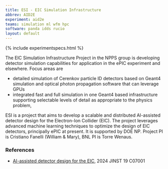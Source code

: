 ```yaml
---
title: ESI - EIC Simulation Infrastructure
abbrev: AID2E
experiment: aid2e
teams: simulation ml wfm hpc
software: panda idds rucio
layout: default
---
```


{% include experimentspecs.html %}

The EIC Simulation Infrastructure Project in the NPPS group is developing detector simulation capabilities for application in the ePIC experiment and elsewhere. Focus areas are
  - detailed simulation of Cerenkov particle ID detectors based on Geant4 simulation and optical photon propagation software that can leverage GPUs
  - integrated fast and full simulation in one Geant4 based infrastructure supporting selectable levels of detail as appropriate to the physics problem, 

ESI is a project that aims to develop a scalable and distributed AI-assisted detector design for the Electron-Ion Collider (EIC). The project leverages advanced machine learning techniques to optimize the design of EIC detectors, principally ePIC at present. It is supported by DOE NP. Project PI is Cristiano Fanelli (William & Mary), BNL PI is Torre Wenaus.

### References

- [AI-assisted detector design for the EIC](https://atlas.cern/), 2024 JINST 19 C07001
